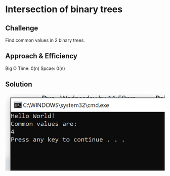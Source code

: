 # Intersection of binary trees

## Challenge
Find common values in 2 binary trees.

## Approach & Efficiency
Big O
Time: 0(n)
Spcae: 0(n)

## Solution
![whiteboard_image](https://github.com/allisa/Data-Structures-and-Algorithms/blob/master/assets/tree_intersection.png)
